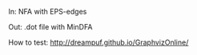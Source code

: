 In: NFA with EPS-edges

Out: .dot file with MinDFA

How to test: http://dreampuf.github.io/GraphvizOnline/
